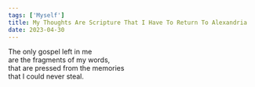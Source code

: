 ```yaml
---
tags: ['Myself']
title: My Thoughts Are Scripture That I Have To Return To Alexandria
date: 2023-04-30
---
```


The only gospel left in me  
are the fragments of my words,  
that are pressed from the memories  
that I could never steal.
